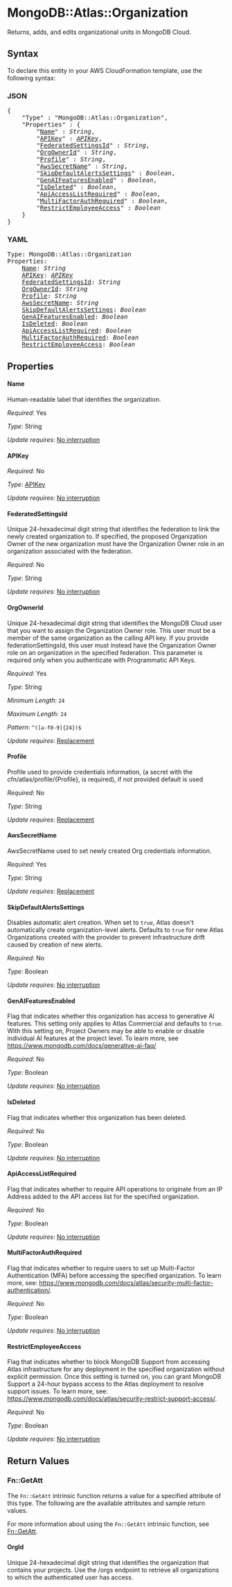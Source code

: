 # MongoDB::Atlas::Organization

Returns, adds, and edits organizational units in MongoDB Cloud.

## Syntax

To declare this entity in your AWS CloudFormation template, use the following syntax:

### JSON

<pre>
{
    "Type" : "MongoDB::Atlas::Organization",
    "Properties" : {
        "<a href="#name" title="Name">Name</a>" : <i>String</i>,
        "<a href="#apikey" title="APIKey">APIKey</a>" : <i><a href="apikey.md">APIKey</a></i>,
        "<a href="#federatedsettingsid" title="FederatedSettingsId">FederatedSettingsId</a>" : <i>String</i>,
        "<a href="#orgownerid" title="OrgOwnerId">OrgOwnerId</a>" : <i>String</i>,
        "<a href="#profile" title="Profile">Profile</a>" : <i>String</i>,
        "<a href="#awssecretname" title="AwsSecretName">AwsSecretName</a>" : <i>String</i>,
        "<a href="#skipdefaultalertssettings" title="SkipDefaultAlertsSettings">SkipDefaultAlertsSettings</a>" : <i>Boolean</i>,
        "<a href="#genaifeaturesenabled" title="GenAIFeaturesEnabled">GenAIFeaturesEnabled</a>" : <i>Boolean</i>,
        "<a href="#isdeleted" title="IsDeleted">IsDeleted</a>" : <i>Boolean</i>,
        "<a href="#apiaccesslistrequired" title="ApiAccessListRequired">ApiAccessListRequired</a>" : <i>Boolean</i>,
        "<a href="#multifactorauthrequired" title="MultiFactorAuthRequired">MultiFactorAuthRequired</a>" : <i>Boolean</i>,
        "<a href="#restrictemployeeaccess" title="RestrictEmployeeAccess">RestrictEmployeeAccess</a>" : <i>Boolean</i>
    }
}
</pre>

### YAML

<pre>
Type: MongoDB::Atlas::Organization
Properties:
    <a href="#name" title="Name">Name</a>: <i>String</i>
    <a href="#apikey" title="APIKey">APIKey</a>: <i><a href="apikey.md">APIKey</a></i>
    <a href="#federatedsettingsid" title="FederatedSettingsId">FederatedSettingsId</a>: <i>String</i>
    <a href="#orgownerid" title="OrgOwnerId">OrgOwnerId</a>: <i>String</i>
    <a href="#profile" title="Profile">Profile</a>: <i>String</i>
    <a href="#awssecretname" title="AwsSecretName">AwsSecretName</a>: <i>String</i>
    <a href="#skipdefaultalertssettings" title="SkipDefaultAlertsSettings">SkipDefaultAlertsSettings</a>: <i>Boolean</i>
    <a href="#genaifeaturesenabled" title="GenAIFeaturesEnabled">GenAIFeaturesEnabled</a>: <i>Boolean</i>
    <a href="#isdeleted" title="IsDeleted">IsDeleted</a>: <i>Boolean</i>
    <a href="#apiaccesslistrequired" title="ApiAccessListRequired">ApiAccessListRequired</a>: <i>Boolean</i>
    <a href="#multifactorauthrequired" title="MultiFactorAuthRequired">MultiFactorAuthRequired</a>: <i>Boolean</i>
    <a href="#restrictemployeeaccess" title="RestrictEmployeeAccess">RestrictEmployeeAccess</a>: <i>Boolean</i>
</pre>

## Properties

#### Name

Human-readable label that identifies the organization.

_Required_: Yes

_Type_: String

_Update requires_: [No interruption](https://docs.aws.amazon.com/AWSCloudFormation/latest/UserGuide/using-cfn-updating-stacks-update-behaviors.html#update-no-interrupt)

#### APIKey

_Required_: No

_Type_: <a href="apikey.md">APIKey</a>

_Update requires_: [No interruption](https://docs.aws.amazon.com/AWSCloudFormation/latest/UserGuide/using-cfn-updating-stacks-update-behaviors.html#update-no-interrupt)

#### FederatedSettingsId

Unique 24-hexadecimal digit string that identifies the federation to link the newly created organization to. If specified, the proposed Organization Owner of the new organization must have the Organization Owner role in an organization associated with the federation.

_Required_: No

_Type_: String

_Update requires_: [No interruption](https://docs.aws.amazon.com/AWSCloudFormation/latest/UserGuide/using-cfn-updating-stacks-update-behaviors.html#update-no-interrupt)

#### OrgOwnerId

Unique 24-hexadecimal digit string that identifies the MongoDB Cloud user that you want to assign the Organization Owner role. This user must be a member of the same organization as the calling API key. If you provide federationSettingsId, this user must instead have the Organization Owner role on an organization in the specified federation. This parameter is required only when you authenticate with Programmatic API Keys.

_Required_: Yes

_Type_: String

_Minimum Length_: <code>24</code>

_Maximum Length_: <code>24</code>

_Pattern_: <code>^([a-f0-9]{24})$</code>

_Update requires_: [Replacement](https://docs.aws.amazon.com/AWSCloudFormation/latest/UserGuide/using-cfn-updating-stacks-update-behaviors.html#update-replacement)

#### Profile

Profile used to provide credentials information, (a secret with the cfn/atlas/profile/{Profile}, is required), if not provided default is used

_Required_: No

_Type_: String

_Update requires_: [Replacement](https://docs.aws.amazon.com/AWSCloudFormation/latest/UserGuide/using-cfn-updating-stacks-update-behaviors.html#update-replacement)

#### AwsSecretName

AwsSecretName used to set newly created Org credentials information.

_Required_: Yes

_Type_: String

_Update requires_: [Replacement](https://docs.aws.amazon.com/AWSCloudFormation/latest/UserGuide/using-cfn-updating-stacks-update-behaviors.html#update-replacement)

#### SkipDefaultAlertsSettings

Disables automatic alert creation. When set to `true`, Atlas doesn't automatically create organization-level alerts. Defaults to `true` for new Atlas Organizations created with the provider to prevent infrastructure drift caused by creation of new alerts.

_Required_: No

_Type_: Boolean

_Update requires_: [No interruption](https://docs.aws.amazon.com/AWSCloudFormation/latest/UserGuide/using-cfn-updating-stacks-update-behaviors.html#update-no-interrupt)

#### GenAIFeaturesEnabled

Flag that indicates whether this organization has access to generative AI features. This setting only applies to Atlas Commercial and defaults to `true`. With this setting on, Project Owners may be able to enable or disable individual AI features at the project level. To learn more, see https://www.mongodb.com/docs/generative-ai-faq/

_Required_: No

_Type_: Boolean

_Update requires_: [No interruption](https://docs.aws.amazon.com/AWSCloudFormation/latest/UserGuide/using-cfn-updating-stacks-update-behaviors.html#update-no-interrupt)

#### IsDeleted

Flag that indicates whether this organization has been deleted.

_Required_: No

_Type_: Boolean

_Update requires_: [No interruption](https://docs.aws.amazon.com/AWSCloudFormation/latest/UserGuide/using-cfn-updating-stacks-update-behaviors.html#update-no-interrupt)

#### ApiAccessListRequired

Flag that indicates whether to require API operations to originate from an IP Address added to the API access list for the specified organization.

_Required_: No

_Type_: Boolean

_Update requires_: [No interruption](https://docs.aws.amazon.com/AWSCloudFormation/latest/UserGuide/using-cfn-updating-stacks-update-behaviors.html#update-no-interrupt)

#### MultiFactorAuthRequired

Flag that indicates whether to require users to set up Multi-Factor Authentication (MFA) before accessing the specified organization. To learn more, see: https://www.mongodb.com/docs/atlas/security-multi-factor-authentication/.

_Required_: No

_Type_: Boolean

_Update requires_: [No interruption](https://docs.aws.amazon.com/AWSCloudFormation/latest/UserGuide/using-cfn-updating-stacks-update-behaviors.html#update-no-interrupt)

#### RestrictEmployeeAccess

Flag that indicates whether to block MongoDB Support from accessing Atlas infrastructure for any deployment in the specified organization without explicit permission. Once this setting is turned on, you can grant MongoDB Support a 24-hour bypass access to the Atlas deployment to resolve support issues. To learn more, see: https://www.mongodb.com/docs/atlas/security-restrict-support-access/.

_Required_: No

_Type_: Boolean

_Update requires_: [No interruption](https://docs.aws.amazon.com/AWSCloudFormation/latest/UserGuide/using-cfn-updating-stacks-update-behaviors.html#update-no-interrupt)

## Return Values

### Fn::GetAtt

The `Fn::GetAtt` intrinsic function returns a value for a specified attribute of this type. The following are the available attributes and sample return values.

For more information about using the `Fn::GetAtt` intrinsic function, see [Fn::GetAtt](https://docs.aws.amazon.com/AWSCloudFormation/latest/UserGuide/intrinsic-function-reference-getatt.html).

#### OrgId

Unique 24-hexadecimal digit string that identifies the organization that contains your projects. Use the /orgs endpoint to retrieve all organizations to which the authenticated user has access.

